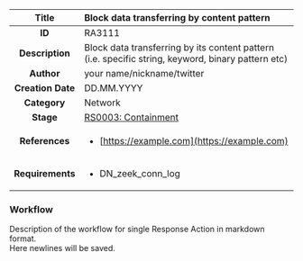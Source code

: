 | Title                       | Block data transferring by content pattern         |
|:---------------------------:|:--------------------|
| **ID**                      | RA3111            |
| **Description**             | Block data transferring by its content pattern (i.e. specific string, keyword, binary pattern etc)   |
| **Author**                  | your name/nickname/twitter        |
| **Creation Date**           | DD.MM.YYYY |
| **Category**                | Network      |
| **Stage**                   |[RS0003: Containment](../Response_Stages/RS0003.md)| 
| **References** |<ul><li>[https://example.com](https://example.com)</li></ul>|
| **Requirements** |<ul><li>DN_zeek_conn_log</li></ul>|

### Workflow

Description of the workflow for single Response Action in markdown format.  
Here newlines will be saved.
